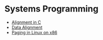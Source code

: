 # Systems Programming

* [Alignment in C](https://wr.informatik.uni-hamburg.de/_media/teaching/wintersemester_2013_2014/epc-14-haase-svenhendrik-alignmentinc-paper.pdf)
* [Data Alignment](https://www.youtube.com/watch?v=OKjOZBaKlOc)
* [Paging in Linux on x86](https://binarydebt.wordpress.com/2017/10/21/paging-in-linux-on-x86/)
